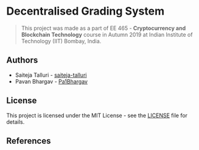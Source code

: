 # Decentralised Grading System
> This project was made as a part of EE 465 - **Cryptocurrency and Blockchain Technology** course in Autumn 2019 at Indian Institute of Technology (IIT) Bombay, India.


## Authors

* Saiteja Talluri - [saiteja-talluri](https://github.com/saiteja-talluri)
* Pavan Bhargav - [Pa1Bhargav](https://github.com/Pa1Bhargav)

## License

This project is licensed under the MIT License - see the [LICENSE](LICENSE) file for details.

## References

